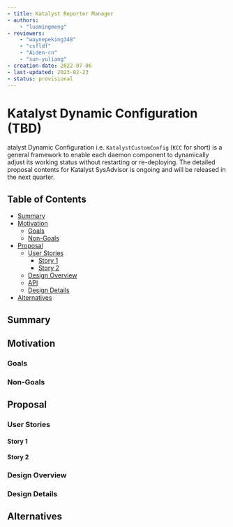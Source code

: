 ```yaml
---
- title: Katalyst Reporter Manager
- authors:
    - "luomingmeng"
- reviewers:
    - "waynepeking348"
    - "csfldf"
    - "Aiden-cn"
    - "sun-yuliang"
- creation-date: 2022-07-06
- last-updated: 2023-02-23
- status: provisional
---
```


# Katalyst Dynamic Configuration (TBD)

atalyst Dynamic Configuration i.e. `KatalystCustomConfig` (`KCC` for short) is a general framework to enable each daemon component to dynamically adjust its working status without restarting or re-deploying.
The detailed proposal contents for Katalyst SysAdvisor is ongoing and will be released in the next quarter.

## Table of Contents

<!-- toc -->

- [Summary](#summary)
- [Motivation](#motivation)
    - [Goals](#goals)
    - [Non-Goals](#non-goals)
- [Proposal](#proposal)
    - [User Stories](#user-stories)
        - [Story 1](#story-1)
        - [Story 2](#story-2)
    - [Design Overview](#design-overview-optional)
    - [API](#api-optional)
    - [Design Details](#design-details)
- [Alternatives](#alternatives)

<!-- /toc -->

## Summary

## Motivation

### Goals

### Non-Goals

## Proposal

### User Stories

#### Story 1

#### Story 2

### Design Overview

### Design Details

## Alternatives
